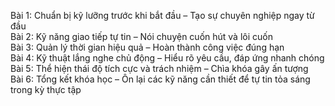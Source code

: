 Bài 1: Chuẩn bị kỹ lưỡng trước khi bắt đầu – Tạo sự chuyên nghiệp ngay từ đầu  
Bài 2: Kỹ năng giao tiếp tự tin – Nói chuyện cuốn hút và lôi cuốn  
Bài 3: Quản lý thời gian hiệu quả – Hoàn thành công việc đúng hạn  
Bài 4: Kỹ thuật lắng nghe chủ động – Hiểu rõ yêu cầu, đáp ứng nhanh chóng  
Bài 5: Thể hiện thái độ tích cực và trách nhiệm – Chìa khóa gây ấn tượng  
Bài 6: Tổng kết khóa học – Ôn lại các kỹ năng cần thiết để tự tin tỏa sáng trong kỳ thực tập